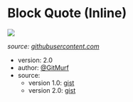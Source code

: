 # Block Quote (Inline)

![](https://github.com/xavwe/obsidian-css-snippets/edit/main/block-quote-inline/demo.gif)

*source: [githubusercontent.com](https://user-images.githubusercontent.com/64155612/115775798-29e91700-a368-11eb-957c-58e1b7ad4565.mp4)*

- version: 2.0
- author: [@GitMurf](https://github.com/GitMurf)
- source:
  - version 1.0: [gist](https://gist.github.com/GitMurf/bb68e9f48556b80d9a694eb0fd1742fe)
  - version 2.0: [gist](https://gist.github.com/GitMurf/46c9ae78d6c3ce53d42d7832c7601271)
